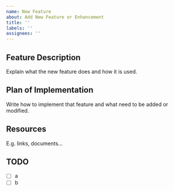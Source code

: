 ```yaml
---
name: New Feature
about: Add New Feature or Enhancement
title: ''
labels: ''
assignees: ''
---
```


## Feature Description

Explain what the new feature does and how it is used.

## Plan of Implementation

Write how to implement that feature and what need to be added or modified.

## Resources

E.g. links, documents...

## TODO

- [ ] a
- [ ] b
